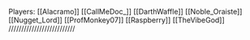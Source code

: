 Players: 
[[Alacramo]]
[[CallMeDoc_]]
[[DarthWaffle]]
[[Noble_Oraiste]]
[[Nugget_Lord]]
[[ProfMonkey07]]
[[Raspberry]]
[[TheVibeGod]]
//////////////////////////
